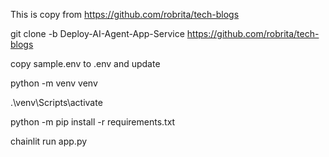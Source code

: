 This is copy from https://github.com/robrita/tech-blogs





git clone -b Deploy-AI-Agent-App-Service https://github.com/robrita/tech-blogs

copy sample.env to .env and update

python -m venv venv

.\\venv\\Scripts\\activate

python -m pip install -r requirements.txt

chainlit run app.py

